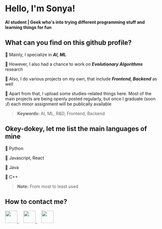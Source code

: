 # Hello, I'm Sonya!
**AI student | Geek who's into trying different programming stuff and learning things for fun**

## What can you find on this github profile?

:turtle: Mainly, I specialize in ***AI, ML***

:turtle: However, I also had a chance to work on ***Evolutionary Algorithms*** research

:turtle: Also, I do various projects on my own, that include ***Frontend, Backend*** as well

:turtle: Apart from that, I upload some studies-related things here. Most of the main projects are being openly posted regularly, but once I graduate (soon  **:/**) each minor assignment will be publically available

> **Keywords:** AI, ML, R&D, Frontend, Backend

## Okey-dokey, let me list the main languages of mine

:baby_chick: Python

:baby_chick: Javascript, React

:baby_chick: Java

:baby_chick: C++

> **Note:** From most to least used

## How to contact me?

<a href="https://www.linkedin.com/in/sofya-aksenyuk/">
    <img height="40" width="40" src="https://cdn2.iconfinder.com/data/icons/social-icon-3/512/social_style_3_in-306.png"/>
</a>
&nbsp
&nbsp
<a href="https://discordapp.com/users/sonya#0690">
    <img height="40" width="40" src="https://cdn2.iconfinder.com/data/icons/gaming-platforms-squircle/250/discord_squircle-512.png"/>
</a>
&nbsp
&nbsp
<a href="mailto:aksenyuk.sofya@gmail.com">
    <img height="40" width="40" src="https://cdn2.iconfinder.com/data/icons/social-media-2304/64/06-gmail-512.png"/>
</a>
